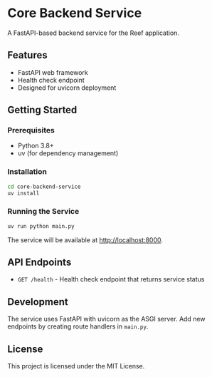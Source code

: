# Core Backend Service

A FastAPI-based backend service for the Reef application.

## Features

- FastAPI web framework
- Health check endpoint
- Designed for uvicorn deployment

## Getting Started

### Prerequisites

- Python 3.8+
- uv (for dependency management)

### Installation

```bash
cd core-backend-service
uv install
```

### Running the Service

```bash
uv run python main.py
```

The service will be available at [http://localhost:8000](http://localhost:8000).

## API Endpoints

- `GET /health` - Health check endpoint that returns service status

## Development

The service uses FastAPI with uvicorn as the ASGI server. Add new endpoints by creating route handlers in `main.py`.

## License

This project is licensed under the MIT License.